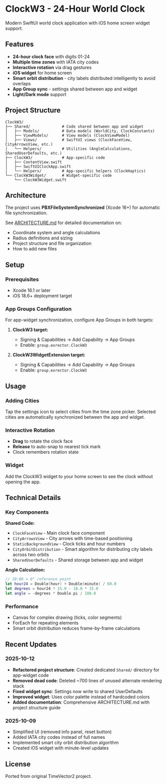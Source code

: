 # ClockW3 - 24-Hour World Clock

Modern SwiftUI world clock application with iOS home screen widget support.

## Features

- **24-hour clock face** with digits 01-24
- **Multiple time zones** with IATA city codes
- **Interactive rotation** via drag gestures
- **iOS widget** for home screen
- **Smart orbit distribution** - city labels distributed intelligently to avoid overlaps
- **App Group sync** - settings shared between app and widget
- **Light/Dark mode** support

## Project Structure

```
ClockW3/
├── Shared/              # Code shared between app and widget
│   ├── Models/          # Data models (WorldCity, ClockConstants)
│   ├── ViewModels/      # View models (ClockViewModel)
│   ├── Views/           # SwiftUI views (ClockFaceView, CityArrowsView, etc.)
│   └── Helpers/         # Utilities (AngleCalculations, SharedUserDefaults, etc.)
├── ClockW3/             # App-specific code
│   ├── ContentView.swift
│   ├── SwiftUIClockApp.swift
│   └── Helpers/         # App-specific helpers (ClockHaptics)
└── ClockW3Widget/       # Widget-specific code
    └── ClockW3Widget.swift
```

## Architecture

The project uses **PBXFileSystemSynchronized** (Xcode 16+) for automatic file synchronization.

See [ARCHITECTURE.md](ARCHITECTURE.md) for detailed documentation on:
- Coordinate system and angle calculations
- Radius definitions and sizing
- Project structure and file organization
- How to add new files

## Setup

### Prerequisites
- Xcode 16.1 or later
- iOS 18.6+ deployment target

### App Groups Configuration
For app-widget synchronization, configure App Groups in both targets:

1. **ClockW3 target:**
   - Signing & Capabilities → Add Capability → App Groups
   - Enable: `group.exrector.ClockW3`

2. **ClockW3WidgetExtension target:**
   - Signing & Capabilities → Add Capability → App Groups
   - Enable: `group.exrector.ClockW3`

## Usage

### Adding Cities
Tap the settings icon to select cities from the time zone picker. Selected cities are automatically synchronized between the app and widget.

### Interactive Rotation
- **Drag** to rotate the clock face
- **Release** to auto-snap to nearest tick mark
- Clock remembers rotation state

### Widget
Add the ClockW3 widget to your home screen to see the clock without opening the app.

## Technical Details

### Key Components

**Shared Code:**
- `ClockFaceView` - Main clock face component
- `CityArrowsView` - City arrows with time-based positioning
- `StaticBackgroundView` - Clock ticks and hour numbers
- `CityOrbitDistribution` - Smart algorithm for distributing city labels across two orbits
- `SharedUserDefaults` - Shared storage between app and widget

**Angle Calculation:**
```swift
// 18:00 = 0° reference point
let hour24 = Double(hour) + Double(minute) / 60.0
let degrees = hour24 * 15.0 - 18.0 * 15.0
let angle = -degrees * Double.pi / 180.0
```

### Performance
- Canvas for complex drawing (ticks, color segments)
- ForEach for repeating elements
- Smart orbit distribution reduces frame-by-frame calculations

## Recent Updates

### 2025-10-12
- **Refactored project structure**: Created dedicated `Shared/` directory for app-widget code
- **Removed dead code**: Deleted ~700 lines of unused alternate rendering stack
- **Fixed widget sync**: Settings now write to shared UserDefaults
- **Improved widget**: Uses color palette instead of hardcoded colors
- **Added documentation**: Comprehensive ARCHITECTURE.md with project structure guide

### 2025-10-09
- Simplified UI (removed info panel, reset button)
- Added IATA city codes instead of full names
- Implemented smart city orbit distribution algorithm
- Created iOS widget with minute-level updates

## License

Ported from original TimeVector2 project.
